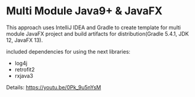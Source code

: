 # Multi Module Java9+ & JavaFX
This approach uses IntelliJ IDEA and Gradle to create template for multi module JavaFX project and build artifacts for distribution(Gradle 5.4.1, JDK 12, JavaFX 13).

included dependencies for using the next libraries:
- log4j
- retrofit2
- rxjava3

Details: https://youtu.be/0Pk_9u5nYsM
